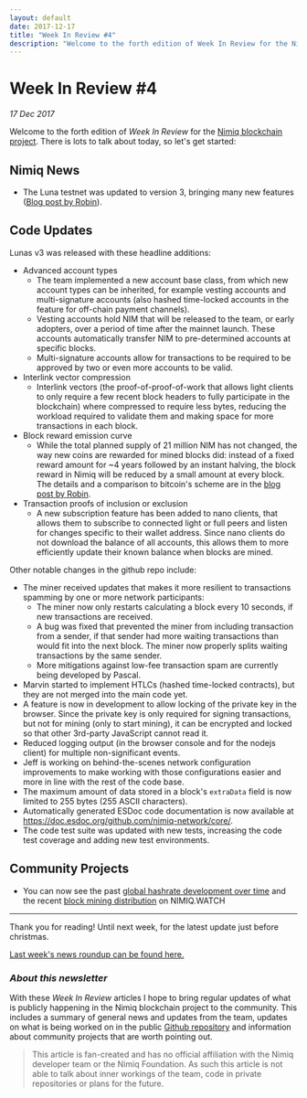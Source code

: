 ```yaml
---
layout: default
date: 2017-12-17
title: "Week In Review #4"
description: "Welcome to the forth edition of Week In Review for the Nimiq blockchain project: Luna version 3, lots of new things!"
---
```


# Week In Review #4
*17 Dec 2017*

Welcome to the forth edition of *Week In Review* for the [Nimiq blockchain project](https://nimiq.com). There is lots to talk about today, so let's get started:

## Nimiq News
* The Luna testnet was updated to version 3, bringing many new features ([Blog post by Robin](https://medium.com/nimiq-network/luna-protocol-update-2-b19b33054360)).


## Code Updates
Lunas v3 was released with these headline additions:

* Advanced account types
    * The team implemented a new account base class, from which new account types can be inherited, for example vesting accounts and multi-signature accounts (also hashed time-locked accounts in the feature for off-chain payment channels).
    * Vesting accounts hold NIM that will be released to the team, or early adopters, over a period of time after the mainnet launch. These accounts automatically transfer NIM to pre-determined accounts at specific blocks.
    * Multi-signature accounts allow for transactions to be required to be approved by two or even more accounts to be valid.
* Interlink vector compression
	* Interlink vectors (the proof-of-proof-of-work that allows light clients to only require a few recent block headers to fully participate in the blockchain) where compressed to require less bytes, reducing the workload required to validate them and making space for more transactions in each block.
* Block reward emission curve
	* While the total planned supply of 21 million NIM has not changed, the way new coins are rewarded for mined blocks did: instead of a fixed reward amount for ~4 years followed by an instant halving, the block reward in Nimiq will be reduced by a small amount at every block. The details and a comparison to bitcoin's scheme are in the [blog post by Robin](https://medium.com/nimiq-network/luna-protocol-update-2-b19b33054360#cd72).
* Transaction proofs of inclusion or exclusion
	* A new subscription feature has been added to nano clients, that allows them to subscribe to connected light or full peers and listen for changes specific to their wallet address. Since nano clients do not download the balance of all accounts, this allows them to more efficiently update their known balance when blocks are mined.

Other notable changes in the github repo include:

* The miner received updates that makes it more resilient to transactions spamming by one or more network participants:
	* The miner now only restarts calculating a block every 10 seconds, if new transactions are received.
	* A bug was fixed that prevented the miner from including transaction from a sender, if that sender had more waiting transactions than would fit into the next block. The miner now properly splits waiting transactions by the same sender.
	* More mitigations against low-fee transaction spam are currently being developed by Pascal.
* Marvin started to implement HTLCs (hashed time-locked contracts), but they are not merged into the main code yet.
* A feature is now in development to allow locking of the private key in the browser. Since the private key is only required for signing transactions, but not for mining (only to start mining), it can be encrypted and locked so that other 3rd-party JavaScript cannot read it. 
* Reduced logging output (in the browser console and for the nodejs client) for multiple non-significant events.
* Jeff is working on behind-the-scenes network configuration improvements to make working with those configurations easier and more in line with the rest of the code base.
* The maximum amount of data stored in a block's `extraData` field is now limited to 255 bytes (255 ASCII characters).
* Automatically generated ESDoc code documentation is now available at <https://doc.esdoc.org/github.com/nimiq-network/core/>.
* The code test suite was updated with new tests, increasing the code test coverage and adding new test environments.

## Community Projects
* You can now see the past [global hashrate development over time](https://nimiq.watch/#chart-global-hashrate) and the recent [block mining distribution](https://nimiq.watch/#chart-hashing-distribution) on NIMIQ.WATCH

---

Thank you for reading! Until next week, for the latest update just before christmas.

[Last week's news roundup can be found here.](https://nimiq.watch/news/2017-12-08-week-in-review-3.html)

### *About this newsletter*

With these *Week In Review* articles I hope to bring regular updates of what is publicly happening in the Nimiq blockchain project to the community. This includes a summary of general news and updates from the team, updates on what is being worked on in the public [Github repository](https://github.com/nimiq-network/core) and information about community projects that are worth pointing out.

> This article is fan-created and has no official affiliation with the Nimiq developer team or the Nimiq Foundation. As such this article is not able to talk about inner workings of the team, code in private repositories or plans for the future.

